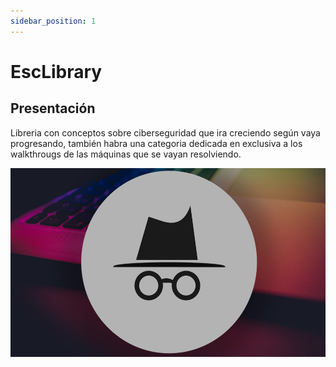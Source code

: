 ```yaml
---
sidebar_position: 1
---
```


# EscLibrary

## Presentación

Libreria con conceptos sobre ciberseguridad que ira creciendo según vaya progresando, también habra una categoria dedicada en exclusiva a los walkthrougs de las máquinas que se vayan
resolviendo.

![Modo incognito](./ModoIncognito.jpg)